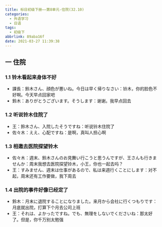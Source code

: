 ```yaml
---
title: 标日初级下册——第8单元-住院(32.10)
categories:
  - 外语学习
  - 日语
tags:
  - 初级下
abbrlink: 89aba16f
date: 2021-03-27 11:39:38
---
```

## 一 住院

### 1.1 铃木看起来身体不好

* 課長：鈴木さん、顔色が悪いね。今日は早く帰りなさい：铃木，你的脸色不好啊。今天早点回家吧
* 鈴木：ありがとうございます。そうします：谢谢。我早点回去

<!--more-->

### 1.2 听说铃木住院了

* 王：鈴木さん、入院したそうですね：听说铃木住院了
* 佐々木：ええ、心配ですね：是啊，真叫人担心啊

### 1.3 相邀去医院探望铃木

* 佐々木：週末、鈴木さんのお見舞い行こうと思うんですが、王さんも行きませんか：周末我想去医院探望铃木，小王，你也一起去吗？
* 王：すみません、週末は仕事があるので、私は来週行くことにします：对不起，周末还有工作要做，我下周去

### 1.4 出院的事件好像已经定了

* 鈴木：月末に退院することになりました。来月から会社に行くつもりです：月底就出院，打算下个月去公司上班
* 王：それは、よかったですね。でも、無理をしないでくださいね：那太好了。但是，你千万别太勉强
